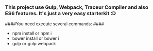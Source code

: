 ### This project use Gulp, Webpack, Traceur Compiler and also ES6 features. It's just a very easy starterkit :D ###

####You need execute several commands: ####
- npm install or npm i
- bower install or bower i
- gulp or gulp webpack

